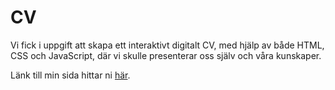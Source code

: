 # CV
Vi fick i uppgift att skapa ett interaktivt digitalt CV, med hjälp av både HTML, CSS och JavaScript, där vi skulle presenterar oss själv och våra kunskaper. 

Länk till min sida hittar ni [här](https://github.com/JennyWeij/CV-Resume.git).